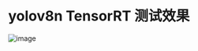# yolov8n TensorRT 测试效果

![image](https://github.com/cqu20160901/yolov8n_onnx_tensorRT_rknn_horizon/blob/main/yolov8_tensorRT/test_result_tensorRT.jpg)
